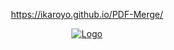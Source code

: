 <p align="center">
    <a href="https://ikaroyo.github.io/PDF-Merge/">https://ikaroyo.github.io/PDF-Merge/</a>
</p>

<p align="center">
  <a href="https://ikaroyo.github.io/PDF-Merge/">
    <img src="https://ikaroyo.github.io/PDF-Merge/src/logo-osm.png" alt="Logo">
  </a>
</p>
